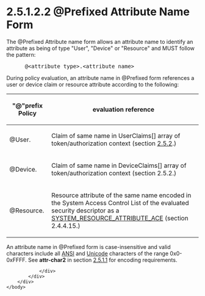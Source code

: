 <html dir="LTR" xmlns:mshelp="http://msdn.microsoft.com/mshelp" xmlns:ddue="http://ddue.schemas.microsoft.com/authoring/2003/5" xmlns:xlink="http://www.w3.org/1999/xlink" xmlns:tool="http://www.microsoft.com/tooltip">
    <head>
        <meta http-equiv="Content-Type" content="text/html; CHARSET=utf-8"></meta>
        <meta name="save" content="history"></meta>
        <title>2.5.1.2.2 @Prefixed Attribute Name Form</title>
        <xml>
            <mshelp:toctitle title="2.5.1.2.2 @Prefixed Attribute Name Form"></mshelp:toctitle>
            <mshelp:rltitle title="[MS-DTYP]: @Prefixed Attribute Name Form"></mshelp:rltitle>
            <mshelp:keyword index="A" term="b30a9343-1390-4dc2-9e59-b92fecfb4ac9"></mshelp:keyword>
            <mshelp:attr name="DCSext.ContentType" value="open specification"></mshelp:attr>
            <mshelp:attr name="AssetID" value="b30a9343-1390-4dc2-9e59-b92fecfb4ac9"></mshelp:attr>
            <mshelp:attr name="TopicType" value="kbRef"></mshelp:attr>
            <mshelp:attr name="DCSext.Title" value="[MS-DTYP]: @Prefixed Attribute Name Form" />
        </xml>
    </head>
    <body>
        <div id="header">
            <h1 class="heading">2.5.1.2.2 @Prefixed Attribute Name Form</h1>
        </div>
        <div id="mainSection">
            <div id="mainBody">
                <div id="allHistory" class="saveHistory"></div>
                <div id="sectionSection0" class="section" name="collapseableSection">
                    

<p>The @Prefixed Attribute name form allows an attribute name
to identify an attribute as being of type &quot;User&quot;, &quot;Device&quot;
or &quot;Resource&quot; and MUST follow the pattern:</p>

<dl>
<dd>
<div><pre> @&lt;attribute type&gt;.&lt;attribute name&gt;
</pre></div>
</dd></dl>

<p>During policy evaluation, an attribute name in @Prefixed
form references a user or device claim or resource attribute according to the
following:</p>

<table>
 <thead>
  <tr>
   <th>
   <p>&quot;@&quot;prefix Policy</p>
   </th>
   <th>
   <p>evaluation reference</p>
   </th>
  </tr>
 </thead>
 <tr>
  <td>
  <p>@User.</p>
  </td>
  <td>
  <p>Claim of same name in UserClaims[] array of
  token/authorization context (section <a href="efc83c32-5275-4dff-a3e2-973c9624711b.html">2.5.2</a>.)</p>
  </td>
 </tr>
 <tr>
  <td>
  <p>@Device.</p>
  </td>
  <td>
  <p>Claim of same name in DeviceClaims[] array of
  token/authorization context (section 2.5.2.)</p>
  </td>
 </tr>
 <tr>
  <td>
  <p>@Resource.</p>
  </td>
  <td>
  <p>Resource attribute of the same name encoded in the
  System Access Control List of the evaluated security descriptor as a <a href="352944c7-4fb6-4988-8036-0a25dcedc730.html">SYSTEM_RESOURCE_ATTRIBUTE_ACE</a>
  (section 2.4.4.15.)</p>
  </td>
 </tr>
</table>

<p>An attribute name in @Prefixed form is case-insensitive and
valid characters include all <a href="a66edeb1-52a0-4d64-a93b-2f5c833d7d92.html#gt_100cd8a6-5cb1-4895-9de6-e4a3c224a583">ANSI</a>
and <a href="a66edeb1-52a0-4d64-a93b-2f5c833d7d92.html#gt_c305d0ab-8b94-461a-bd76-13b40cb8c4d8">Unicode</a> characters
of the range 0x0-0xFFFF. See <b>attr-char2</b> in section <a href="f4296d69-1c0f-491f-9587-a960b292d070.html">2.5.1.1</a> for encoding
requirements.</p>


                </div>
            </div>
        </div>
    </body>
</html>